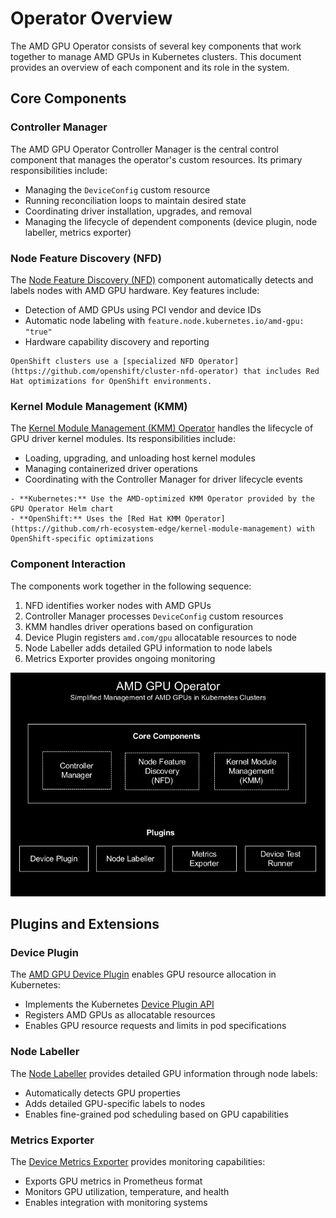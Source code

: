 # Operator Overview

The AMD GPU Operator consists of several key components that work together to manage AMD GPUs in Kubernetes clusters. This document provides an overview of each component and its role in the system.

## Core Components

### Controller Manager

The AMD GPU Operator Controller Manager is the central control component that manages the operator's custom resources. Its primary responsibilities include:

- Managing the `DeviceConfig` custom resource
- Running reconciliation loops to maintain desired state
- Coordinating driver installation, upgrades, and removal
- Managing the lifecycle of dependent components (device plugin, node labeller, metrics exporter)

### Node Feature Discovery (NFD)

The [Node Feature Discovery (NFD)](https://github.com/kubernetes-sigs/node-feature-discovery) component automatically detects and labels nodes with AMD GPU hardware. Key features include:

- Detection of AMD GPUs using PCI vendor and device IDs
- Automatic node labeling with `feature.node.kubernetes.io/amd-gpu: "true"`
- Hardware capability discovery and reporting

```{note}
OpenShift clusters use a [specialized NFD Operator](https://github.com/openshift/cluster-nfd-operator) that includes Red Hat optimizations for OpenShift environments.
```

### Kernel Module Management (KMM)

The [Kernel Module Management (KMM) Operator](https://github.com/kubernetes-sigs/kernel-module-management) handles the lifecycle of GPU driver kernel modules. Its responsibilities include:

- Loading, upgrading, and unloading host kernel modules
- Managing containerized driver operations
- Coordinating with the Controller Manager for driver lifecycle events

```{note}
- **Kubernetes:** Use the AMD-optimized KMM Operator provided by the GPU Operator Helm chart
- **OpenShift:** Uses the [Red Hat KMM Operator](https://github.com/rh-ecosystem-edge/kernel-module-management) with OpenShift-specific optimizations
```

### Component Interaction

The components work together in the following sequence:

1. NFD identifies worker nodes with AMD GPUs
2. Controller Manager processes `DeviceConfig` custom resources
3. KMM handles driver operations based on configuration
4. Device Plugin registers `amd.com/gpu` allocatable resources to node
5. Node Labeller adds detailed GPU information to node labels
6. Metrics Exporter provides ongoing monitoring

![Architecture diagram](./_static/amd-gpu-operator-diagram.png)

## Plugins and Extensions

### Device Plugin

The [AMD GPU Device Plugin](https://github.com/ROCm/k8s-device-plugin) enables GPU resource allocation in Kubernetes:

- Implements the Kubernetes [Device Plugin API](https://kubernetes.io/docs/concepts/extend-kubernetes/compute-storage-net/device-plugins/)
- Registers AMD GPUs as allocatable resources
- Enables GPU resource requests and limits in pod specifications

### Node Labeller

The [Node Labeller](https://github.com/ROCm/k8s-device-plugin/blob/master/cmd/k8s-node-labeller/README.md) provides detailed GPU information through node labels:

- Automatically detects GPU properties
- Adds detailed GPU-specific labels to nodes
- Enables fine-grained pod scheduling based on GPU capabilities

### Metrics Exporter

The [Device Metrics Exporter](https://github.com/ROCm/device-metrics-exporter) provides monitoring capabilities:

- Exports GPU metrics in Prometheus format
- Monitors GPU utilization, temperature, and health
- Enables integration with monitoring systems
